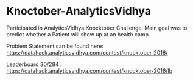 # Knoctober-AnalyticsVidhya
Participated in AnalyticsVidhya Knocktober Challenge.
Main goal was to predict whether a Patient will show up at an health camp.

Problem Statement can be found here: https://datahack.analyticsvidhya.com/contest/knocktober-2016/

Leaderboard 30/284 : https://datahack.analyticsvidhya.com/contest/knocktober-2016/lb
